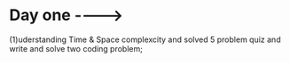 # Day one ----> 
(1)uderstanding Time & Space complexcity  and solved 5 problem quiz and write and solve two coding problem;
